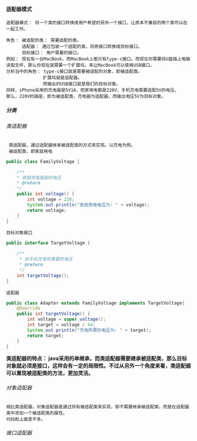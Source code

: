 #### 适配器模式
    适配器模式： 将一个类的接口转换成用户希望的另外一个接口，让原本不兼容的两个类可以在一起工作。
    
    角色： 被适配的类： 需要适配的类。
          适配器： 通过包装一个适配的类，将原接口转换成目标接口。
          目标接口： 用户需要的接口。
    例如： 现在有一台MacBook，而MacBook上面只有type-c接口，而现在你需要将U盘插上电脑读取文件，那么你现在就需要一个扩展坞，来让MacBook可以使用USB接口。
    分析当中的角色： type-c接口就是需要被适配的对象，即被适配类。
                  扩展坞就是适配器。
                  而输出的USB接口就是我们的目标对象。
    同样，iPhone采用的充电器是5V1A，而家用电都是220V，手机充电需要适配5V的电压，
    那么，220V的插座，即为被适配类，充电器为适配器，而输出电压5V为目标对象。

##### 分类
###### 类适配器
     类适配器，通过适配器继承被适配类的方式来实现。以充电为例。
     被适配类，即家庭用电
```java
public class FamilyVoltage {

    /**
    * 家庭用电插座的电压
    * @return 
    */
    public int voltage() {
        int voltage = 220;
        System.out.println("家庭用电电压为: " + voltage);
        return voltage;
    }
}
```
    目标对象接口
```java
public interface TargetVoltage {

    /**
     * 给手机充电所需要的电压
     * @return
     */
    int targetVoltage();
}
```
    适配器
```java
public class Adapter extends FamilyVoltage implements TargetVoltage{
    @Override
    public int targetVoltage() {
        int voltage = super.voltage();
        int target = voltage / 44;
        System.out.println("充电所需的电压为: " + target);
        return target;
    }
}
```
**类适配器的特点： java采用的单继承，而类适配器需要继承被适配类，那么目标对象就必须是接口，这样会有一定的局限性。不过从另外一个角度来看，类适配器可以重现被适配类的方法，更加灵活。**

###### 对象适配器
    相比类适配器，对象适配器是通过持有被适配类来实现，即不需要继承被适配类，而是在适配器类中添加一个被适配类的属性。
    代码和上面差不多。
###### 接口适配器
    